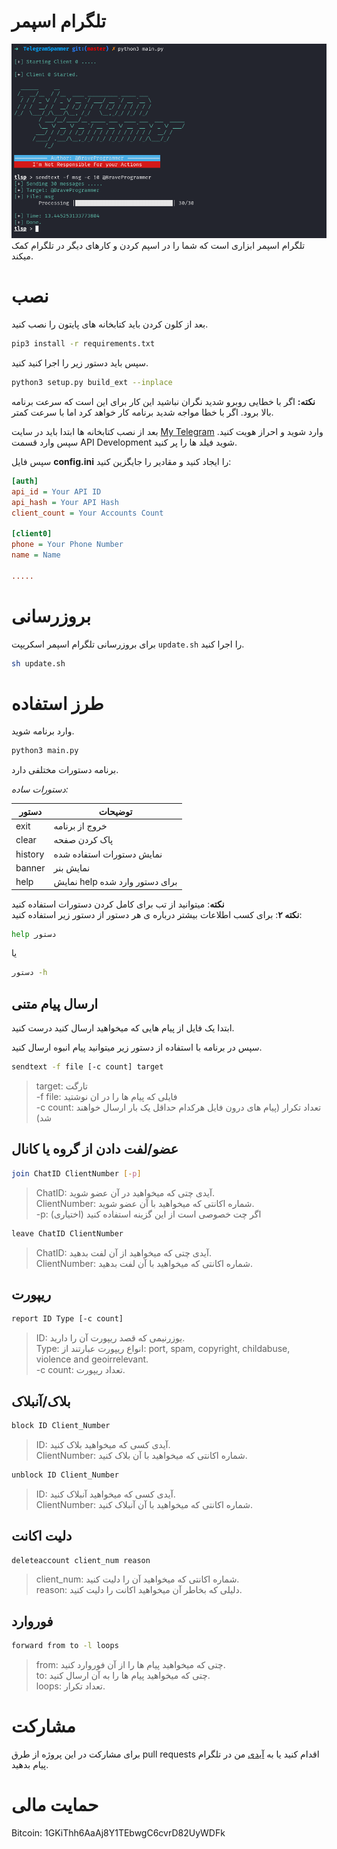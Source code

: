 # تلگرام اسپمر
![Telegram Spammer](preview.png)
تلگرام اسپمر ابزاری است که شما را در اسپم کردن و کارهای دیگر در تلگرام کمک میکند.

# نصب
بعد از کلون کردن باید کتابخانه های پایتون را نصب کنید.

```bash
pip3 install -r requirements.txt
```

سپس باید دستور زیر را اجرا کنید کنید.

```bash
python3 setup.py build_ext --inplace
```

**نکته:** اگر با خطایی روبرو شدید نگران نباشید این کار برای این است که سرعت برنامه بالا برود. اگر با خطا مواجه شدید برنامه کار خواهد کرد اما با سرعت کمتر.

بعد از نصب کتابخانه ها ابتدا باید در سایت [My Telegram](https://my.telegram.org/auth) وارد شوید و احراز هویت کنید.
سپس وارد قسمت API Development شوید فیلد ها را پر کنید.

سپس فایل **config.ini** را ایجاد کنید و مقادیر را جایگزین کنید:

```ini
[auth]
api_id = Your API ID
api_hash = Your API Hash
client_count = Your Accounts Count

[client0]
phone = Your Phone Number
name = Name

.....
```

# بروزرسانی

برای بروزرسانی تلگرام اسپمر اسکریپت `update.sh` را اجرا کنید.

```bash
sh update.sh
```

# طرز استفاده

وارد برنامه شوید.

```bash
python3 main.py
```

برنامه دستورات مختلفی دارد.

*دستورات ساده:*

| دستور | توضیحات                          |
| ------- | ------------------------------ |
| exit    | خروج از برنامه                 |
| clear   | پاک کردن صفحه                  |
| history | نمایش دستورات استفاده شده      |
| banner  | نمایش بنر                      |
| help    | نمایش help برای دستور وارد شده |

**نکته**: میتوانید از تب برای کامل کردن دستورات استفاده کنید  
**نکته ۲**: برای کسب اطلاعات بیشتر درباره ی هر دستور از دستور زیر استفاده کنید:

```bash
help دستور
```
یا
```bash
دستور -h
```

## ارسال پیام متنی

ابتدا یک فایل از پیام هایی که میخواهید ارسال کنید درست کنید.

سپس در برنامه با استفاده از دستور زیر میتوانید پیام انبوه ارسال کنید.

```bash
sendtext -f file [-c count] target
```

> target: تارگت  
> -f file: فایلی که پیام ها را در ان نوشتید  
> -c count: تعداد تکرار (پیام های درون فایل هرکدام حداقل یک بار ارسال خواهند شد)  

## عضو/لفت دادن از گروه یا کانال

```bash
join ChatID ClientNumber [-p]
```

> ChatID: آیدی چتی که میخواهید در آن عضو شوید.  
> ClientNumber: شماره اکانتی که میخواهید با آن عضو شوید.  
> -p: اگر چت خصوصی است از این گزینه استفاده کنید (اختیاری)

```bash
leave ChatID ClientNumber
```

> ChatID: آیدی چتی که میخواهید از‌ آن لفت بدهید.  
> ClientNumber: شماره اکانتی که میخواهید با آن لفت بدهید.

## ریپورت

```bash
report ID Type [-c count]
```

> ID: یوزرنیمی که قصد ریپورت آن را دارید.  
> Type: انواع ریپورت عبارتند از: port, spam, copyright, childabuse, violence and geoirrelevant.  
> -c count: تعداد ریپورت.

## بلاک/آنبلاک

```bash
block ID Client_Number
```

> ID: آیدی کسی که میخواهید بلاک کنید.  
> ClientNumber: شماره اکانتی که میخواهید با آن بلاک کنید.

```bash
unblock ID Client_Number
```

> ID: آیدی کسی که میخواهید آنبلاک کنید.  
> ClientNumber: شماره اکانتی که میخواهید با آن آنبلاک کنید.  

## دلیت اکانت

```bash
deleteaccount client_num reason
```

> client_num: شماره اکانتی که میخواهید آن را دلیت کنید.  
> reason: دلیلی که بخاطر آن میخواهید اکانت را دلیت کنید.  

## فوروارد

```bash
forward from to -l loops
```

> from: چتی که میخواهید پیام ها را از آن فوروارد کنید.  
> to: چتی که میخواهید پیام ها را به آن ارسال کنید.  
> loops: تعداد تکرار.  

# مشارکت
برای مشارکت در این پروژه از طرق pull requests اقدام کنید یا به [آیدی](https://t.me/BraveProgrammer) من در تلگرام پیام بدهید.

# حمایت مالی
Bitcoin: 1GKiThh6AaAj8Y1TEbwgC6cvrD82UyWDFk
